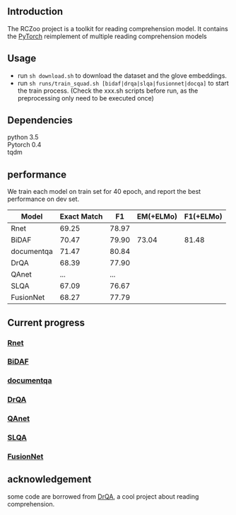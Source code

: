 
## Introduction
The RCZoo project is a toolkit for reading comprehension model. It contains the [PyTorch](https://pytorch.org/) reimplement of multiple reading comprehension models  

## Usage
 - run `sh download.sh` to download the dataset and the glove embeddings. 
 - run `sh runs/train_squad.sh [bidaf|drqa|slqa|fusionnet|docqa]` to start the train process. (Check the xxx.sh scripts before run, as the preprocessing only need to be executed once)

 
## Dependencies
python 3.5  
Pytorch 0.4  
tqdm  


## performance

We train each model on train set for 40 epoch, and report the best performance on dev set.  

Model | Exact Match | F1 | EM(+ELMo) | F1(+ELMo)
---- | --- | --- | --- | --- 
Rnet | 69.25 | 78.97 |
BiDAF | 70.47 | 79.90 | 73.04 | 81.48
documentqa | 71.47 | 80.84 | 
DrQA | 68.39 | 77.90 |
QAnet | ... | ... |
SLQA | 67.09 | 76.67 | 
FusionNet | 68.27 | 77.79 |  

## Current progress
### [Rnet](https://www.microsoft.com/en-us/research/wp-content/uploads/2017/05/r-net.pdf)
### [BiDAF](https://arxiv.org/abs/1611.01603)
### [documentqa](https://arxiv.org/abs/1710.10723)
### [DrQA](https://arxiv.org/abs/1704.00051)
### [QAnet](https://arxiv.org/abs/1804.09541)
### [SLQA](http://aclweb.org/anthology/P18-1158)
### [FusionNet](https://openreview.net/forum?id=BJIgi_eCZ&noteId=BJIgi_eCZ)

 ## acknowledgement
 some code are borrowed from [DrQA](https://github.com/facebookresearch/DrQA.git), a cool project about reading comprehension.  
 
